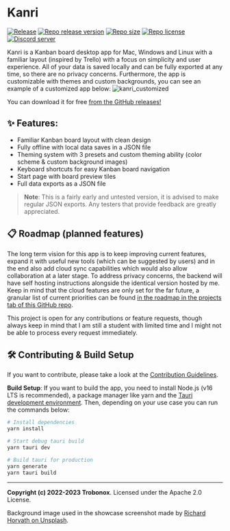 <!--
SPDX-FileCopyrightText: 2022-2023 trobonox <hello@trobo.tech>

SPDX-License-Identifier: Apache-2.0
-->

# Kanri
[![Release](https://github.com/trobonox/kanri/actions/workflows/release.yml/badge.svg)](https://github.com/trobonox/kanri/actions/workflows/release.yml)
[![Repo release version](https://img.shields.io/github/v/release/trobonox/kanri)](https://github.com/trobonox/kanri/releases)
[![Repo size](https://img.shields.io/github/repo-size/trobonox/kanri)](https://github.com/trobonox/kanri)
[![Repo license](https://img.shields.io/github/license/trobonox/kanri)](https://github.com/trobonox/kanri/blob/main/LICENSE)
[![Discord server](https://img.shields.io/discord/965559337726656552)](https://discord.gg/AVqHrvxB9C)

Kanri is a Kanban board desktop app for Mac, Windows and Linux with a familiar layout (inspired by Trello) with a focus on simplicity and user experience. All of your data is saved locally and can be fully exported at any time, so there are no privacy concerns. Furthermore, the app is customizable with themes and custom backgrounds, you can see an example of a customized app below:
![kanri_customized](https://user-images.githubusercontent.com/57040351/210173518-2d99f0cc-9df8-4e0f-8c3c-f86969fab268.png)

You can download it for free [from the GitHub releases!](https://github.com/trobonox/kanri/releases)

## ✨ Features:
- Familiar Kanban board layout with clean design
- Fully offline with local data saves in a JSON file
- Theming system with 3 presets and custom theming ability (color scheme & custom background images)
- Keyboard shortcuts for easy Kanban board navigation
- Start page with board preview tiles
- Full data exports as a JSON file

> **Note**: This is a fairly early and untested version, it is advised to make regular JSON exports. Any testers that provide feedback are greatly appreciated.


## 📋 Roadmap (planned features)
The long term vision for this app is to keep improving current features, expand it with useful new tools (which can be suggested by users) and in the end also add cloud sync capabilities which would also allow collaboration at a later stage. To address privacy concerns, the backend will have self hosting instructions alongside the identical version hosted by me.
Keep in mind that the cloud features are only set for the far future, a granular list of current priorities can be found [in the roadmap in the projects tab of this GitHub repo](https://github.com/trobonox/kanri/projects).

This project is open for any contributions or feature requests, though always keep in mind that I am still a student with limited time and I might not be able to process every request immediately.

## 🛠 Contributing & Build Setup
If you want to contribute, please take a look at the [Contribution Guidelines](https://github.com/trobonox/kanri/blob/main/CONTRIBUTING.md).

**Build Setup**:
If you want to build the app, you need to install Node.js (v16 LTS is recommended), a package manager like yarn and the [Tauri development environment](https://tauri.app/v1/guides/getting-started/prerequisites).
Then, depending on your use case you can run the commands below:

```bash
# Install dependencies
yarn install

# Start debug tauri build
yarn tauri dev

# Build tauri for production
yarn generate
yarn tauri build
```

---
**Copyright (c) 2022-2023 Trobonox**. Licensed under the Apache 2.0 License.

Background image used in the showcase screenshot made by [Richard Horvath on Unsplash](https://unsplash.com/photos/_nWaeTF6qo0).
  

